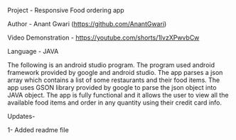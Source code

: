 Project - Responsive Food ordering app

Author - Anant Gwari (https://github.com/AnantGwari)

Video Demonstration - https://youtube.com/shorts/1lvzXPwvbCw

Language - JAVA


The following is an android studio program. The program used android framework provided by google and android studio. The app parses a json array which contains a list of some restaurants and their food items. The app uses GSON library provided by google to parse the json object into JAVA object. The app is fully functional and it allows the user to view all the available food items and order in any quantity using their credit card info.

Updates-

1- Added readme file
